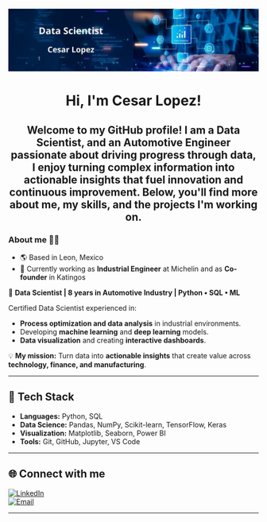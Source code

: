 <p align="center">
  <img src="Banner_Data_Scientist.jpg" alt="Banner" width="1000"/>
</p>

<h1 align="center"> 
  Hi, I'm Cesar Lopez! 
</h1>

<h2 align="center"> 
  Welcome to my GitHub profile! I am a Data Scientist, and an Automotive Engineer passionate about driving progress through data, I enjoy turning complex information into actionable insights that fuel innovation and continuous improvement. Below, you'll find more about me, my skills, and the projects I'm working on.
</h2>

<h3 align="left">
  About me 👨‍💻
</h3>

<ul>
  <li>🌎 Based in Leon, Mexico</li>
  <li>💼 Currently working as <b>Industrial Engineer</b> at Michelin and as <b>Co-founder</b> in Katingos</li>
</ul>
  

🎯 **Data Scientist | 8 years in Automotive Industry | Python • SQL • ML**  

Certified Data Scientist experienced in:
- **Process optimization and data analysis** in industrial environments.  
- Developing **machine learning** and **deep learning** models.  
- **Data visualization** and creating **interactive dashboards**.  

💡 **My mission:** Turn data into **actionable insights** that create value across **technology, finance, and manufacturing**.

---

## 🚀 **Tech Stack**
- **Languages:** Python, SQL  
- **Data Science:** Pandas, NumPy, Scikit-learn, TensorFlow, Keras  
- **Visualization:** Matplotlib, Seaborn, Power BI  
- **Tools:** Git, GitHub, Jupyter, VS Code  

---

## 🌐 **Connect with me**
[![LinkedIn](https://img.shields.io/badge/LinkedIn-0A66C2?style=for-the-badge&logo=linkedin&logoColor=white)](https://www.linkedin.com/in/cesarlpzm)  
[![Email](https://img.shields.io/badge/Email-D14836?style=for-the-badge&logo=gmail&logoColor=white)](mailto:cesar.lpzm@gmail.com)  

---
